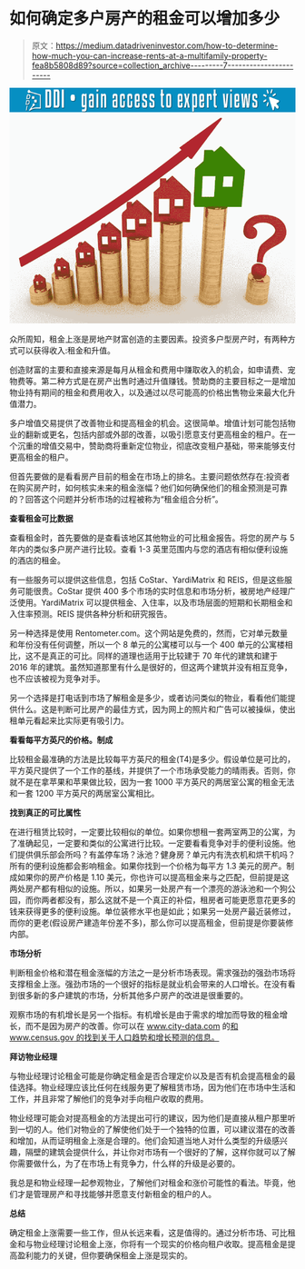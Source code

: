 # 如何确定多户房产的租金可以增加多少

> 原文：<https://medium.datadriveninvestor.com/how-to-determine-how-much-you-can-increase-rents-at-a-multifamily-property-fea8b5808d89?source=collection_archive---------7----------------------->

[![](img/d2d2c2c8956684595efd96f6ee20c017.png)](http://www.track.datadriveninvestor.com/1B9E)![](img/6e27476e8a9d47c829ea9258cf0c702b.png)

众所周知，租金上涨是房地产财富创造的主要因素。投资多户型房产时，有两种方式可以获得收入:租金和升值。

创造财富的主要和直接来源是每月从租金和费用中赚取收入的机会，如申请费、宠物费等。第二种方式是在房产出售时通过升值赚钱。赞助商的主要目标之一是增加物业持有期间的租金和费用收入，以及通过以尽可能高的价格出售物业来最大化升值潜力。

多户增值交易提供了改善物业和提高租金的机会。这很简单。增值计划可能包括物业的翻新或更名，包括内部或外部的改善，以吸引愿意支付更高租金的租户。在一个沉重的增值交易中，赞助商将重新定位物业，彻底改变租户基础，带来能够支付更高租金的租户。

但首先要做的是看看房产目前的租金在市场上的排名。主要问题依然存在:投资者在购买房产时，如何核实未来的租金涨幅？他们如何确保他们的租金预测是可靠的？回答这个问题并分析市场的过程被称为“租金组合分析”。

**查看租金可比数据**

查看租金时，首先要做的是查看该地区其他物业的可比租金报告。将您的房产与 5 年内的类似多户房产进行比较。查看 1-3 英里范围内与您的酒店有相似便利设施的酒店的租金。

有一些服务可以提供这些信息，包括 CoStar、YardiMatrix 和 REIS，但是这些服务可能很贵。CoStar 提供 400 多个市场的实时信息和市场分析，被房地产经理广泛使用。YardiMatrix 可以提供租金、入住率，以及市场层面的短期和长期租金和入住率预测。REIS 提供各种分析和研究报告。

另一种选择是使用 Rentometer.com。这个网站是免费的，然而，它对单元数量和年份没有任何调整，所以一个 8 单元的公寓楼可以与一个 400 单元的公寓楼相比，这不是真正的可比。同样的道理也适用于比较建于 70 年代的建筑和建于 2016 年的建筑。虽然知道那里有什么是很好的，但这两个建筑并没有相互竞争，也不应该被视为竞争对手。

另一个选择是打电话到市场了解租金是多少，或者访问类似的物业，看看他们能提供什么。这是判断可比房产的最佳方式，因为网上的照片和广告可以被操纵，使出租单元看起来比实际更有吸引力。

**看看每平方英尺的价格。制成**

比较租金最准确的方法是比较每平方英尺的租金(T4)是多少。假设单位是可比的，平方英尺提供了一个工作的基线，并提供了一个市场承受能力的晴雨表。否则，你就不是在拿苹果和苹果做比较，因为一套 1000 平方英尺的两居室公寓的租金无法和一套 1200 平方英尺的两居室公寓相比。

**找到真正的可比属性**

在进行租赁比较时，一定要比较相似的单位。如果你想租一套两室两卫的公寓，为了准确起见，一定要和类似的公寓进行比较。一定要看看竞争对手的便利设施。他们提供俱乐部会所吗？有盖停车场？泳池？健身房？单元内有洗衣机和烘干机吗？所有的便利设施都会影响租金。如果你找到一个价格为每平方 1.3 美元的房产。制成如果你的房产价格是 1.10 美元，你也许可以提高租金来与之匹配，但前提是这两处房产都有相似的设施。所以，如果另一处房产有一个漂亮的游泳池和一个狗公园，而你两者都没有，那么这就不是一个真正的补偿，租房者可能更愿意花更多的钱来获得更多的便利设施。单位装修水平也是如此；如果另一处房产最近装修过，而你的更老(假设房产建造年份差不多)，那么你可以提高租金，但前提是你要装修内部。

**市场分析**

判断租金价格和潜在租金涨幅的方法之一是分析市场表现。需求强劲的强劲市场将支撑租金上涨。强劲市场的一个很好的指标是就业机会带来的人口增长。在没有看到很多新的多户建筑的市场，分析其他多户房产的改进是很重要的。

观察市场的有机增长是另一个指标。有机增长是由于需求的增加而导致的租金增长，而不是因为房产的改善。你可以在 www.city-data.com 的[和 www.census.gov 的](http://www.city-data.com)[找到关于人口趋势和增长预测的信息。](http://www.census.gov)

**拜访物业经理**

与物业经理讨论租金可能是你确定租金是否合理定价以及是否有机会提高租金的最佳选择。物业经理应该比任何在线服务更了解租赁市场，因为他们在市场中生活和工作，并且非常了解他们的竞争对手向租户收取的费用。

物业经理可能会对提高租金的方法提出可行的建议，因为他们是直接从租户那里听到一切的人。他们对物业的了解使他们处于一个独特的位置，可以建议潜在的改善和增加，从而证明租金上涨是合理的。他们会知道当地人对什么类型的升级感兴趣，隔壁的建筑会提供什么，并让你对市场有一个很好的了解，这样你就可以了解你需要做什么，为了在市场上有竞争力，什么样的升级是必要的。

我总是和物业经理一起参观物业，了解他们对租金和涨价可能性的看法。毕竟，他们才是管理房产和寻找能够并愿意支付新租金的租户的人。

**总结**

确定租金上涨需要一些工作，但从长远来看，这是值得的。通过分析市场、可比租金和与物业经理讨论租金上涨，你将有一个现实的价格向租户收取。提高租金是提高盈利能力的关键，但你要确保租金上涨是现实的。